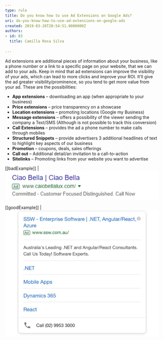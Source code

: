 ```yaml
---
type: rule
title: Do you know how to use Ad Extensions on Google Ads?
uri: do-you-know-how-to-use-ad-extensions-on-google-ads
created: 2019-03-26T20:54:51.0000000Z
authors:
- id: 83
  title: Camilla Rosa Silva

---
```


Ad extensions are additional pieces of information about your business, like a phone number or a link to a specific page on your website, that we can add to your ads. Keep in mind that ad extensions can improve the visibility of your ads, which can lead to more clicks and improve your ROI. It’ll give the ad greater visibility/prominence, so you tend to get more value from your ad. These are the possibilities:
 
- **App extensions** – downloading an app (when appropriate to your business)
- **Price extensions** – price transparency on a showcase
- **Location extensions** – promoting locations (Google my Business)
- **Message extensions** – offers a possibility of the viewer sending the company a Text/SMS (Although is not possible to track this conversion)
- **Call Extensions** – provides the ad a phone number to make calls through mobiles
- **Structured Snippets** – provide advertisers 3 additional headlines of text to highlight key aspects of our business
- **Promotion** – coupons, deals, sales offerings
- **Call out** – Additional detail/an invitation to a call-to-action
- **Sitelinks** – Promoting links from your website you want to advertise


[[badExample]]
| ![Ad doesn't have a clear message about either product or service, there’s no call extension even though it mentions "Call Now"](google-ad-no-ad-extension.jpg)

[[goodExample]]
| ![Sitelinks and Call extensions on one of our mobile ads](google-ad-extension.jpg)
